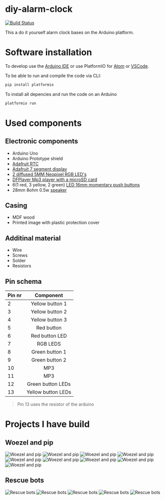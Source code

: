 # diy-alarm-clock
[![Build Status](https://travis-ci.org/richardregeer/diy-alarm-clock.svg?branch=master)](https://travis-ci.org/richardregeer/diy-alarm-clock)

This a do it yourself alarm clock bases on the Arduino platform.

# Software installation
To develop use the [Arduino IDE](https://www.arduino.cc/en/Main/Software) or use PlatformIO for [Atom](https://atom.io/packages/platformio-ide-terminal) or [VSCode](https://docs.platformio.org/en/latest/ide/vscode.html).

To be able to run and compile the code via CLI:
```bash
pip install platformio
```
To install all depencies and run the code on an Arduino
```bash
platformio run
```

# Used components

## Electronic components
- Arduino Uno
- Arduino Prototype shield
- [Adafruit RTC](https://www.adafruit.com/product/3296)
- [Adafruit 7 segment display](https://learn.adafruit.com/adafruit-led-backpack/0-dot-56-seven-segment-backpack)
- [2 diffused 5MM Neopixel RGB LED's](https://www.adafruit.com/product/1938)
- [DFPlayer Mp3 player with a microSD card](https://www.dfrobot.com/wiki/index.php/DFPlayer_Mini_SKU:DFR0299)
- 6(1 red, 3 yellow, 2 green) [LED 16mm momentary push buttons](https://www.adafruit.com/product/1439)
- 28mm 8ohm 0.5w [speaker](https://www.kiwi-electronics.nl/mini-metal-speaker-with-wires-8-ohm-0-5w?search=Kleine%20Metalen%20Speaker%20met%20Draadjes%20-%208%20ohm%200.5W%20&description=true)

## Casing
- MDF wood
- Printed image with plastic protection cover

## Additinal material
- Wire
- Screws
- Solder
- Resistors

## Pin schema
| Pin nr | Component         |
| -------|:-----------------:|
| 2      | Yellow button 1   |
| 3      | Yellow button 2   | 
| 4      | Yellow button 3   |
| 5      | Red button        |
| 6      | Red button LED    |
| 7      | RGB LEDS          |
| 8      | Green button 1    |
| 9      | Green button 2    |
| 10     | MP3               |
| 11     | MP3               |
| 12     | Green button LEDs |
| 13     | Yellow button LEDs|

>Pin 13 uses the resistor of the arduino

<!-- 

 -->

# Projects I have build
## Woezel and pip
![Woezel and pip](images/woezel-en-pip/IMG_20180318_164254184.jpg)
![Woezel and pip](images/woezel-en-pip/IMG_20180318_190517479.jpg)
![Woezel and pip](images/woezel-en-pip/IMG_20180325_164908001.jpg)
![Woezel and pip](images/woezel-en-pip/IMG_20180325_164916060.jpg)
![Woezel and pip](images/woezel-en-pip/IMG_20180325_164945049.jpg)
![Woezel and pip](images/woezel-en-pip/IMG_20180331_142311182.jpg)
![Woezel and pip](images/woezel-en-pip/IMG_20180403_223611103.jpg)
![Woezel and pip](images/woezel-en-pip/IMG_20180408_144458452.jpg)
![Woezel and pip](images/woezel-en-pip/IMG_20180409_222557970.jpg)

## Rescue bots
![Rescue bots](images/rescue-bots/IMG_20170506_092137593.jpg)
![Rescue bots](images/rescue-bots/IMG_20170511_233255250.jpg)
![Rescue bots](images/rescue-bots/IMG_20170514_163447118.jpg)
![Rescue bots](images/rescue-bots/IMG_20170525_080942640.jpg)
![Rescue bots](images/rescue-bots/IMG_20170613_205406832.jpg)
